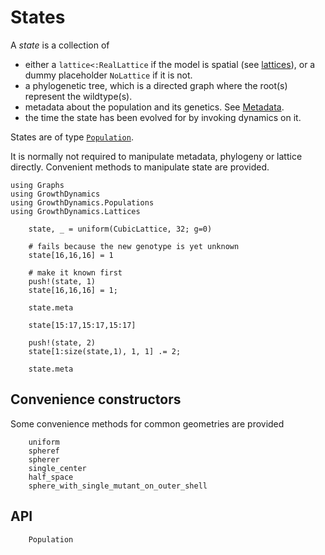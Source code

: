 # States

A _state_ is a collection of

* either a `lattice<:RealLattice` if the model is spatial (see [lattices](@ref)), or a dummy placeholder `NoLattice` if it is not.
* a phylogenetic tree, which is a directed graph where the root(s) represent the wildtype(s).
* metadata about the population and its genetics. See [Metadata](@ref).
* the time the state has been evolved for by invoking dynamics on it.

States are of type [`Population`](@ref).

It is normally not required to manipulate metadata, phylogeny or lattice directly. Convenient methods to manipulate state are provided.

```@setup getset
using Graphs
using GrowthDynamics
using GrowthDynamics.Populations
using GrowthDynamics.Lattices
```

```@repl getset
    state, _ = uniform(CubicLattice, 32; g=0)

    # fails because the new genotype is yet unknown
    state[16,16,16] = 1

    # make it known first
    push!(state, 1)
    state[16,16,16] = 1;

    state.meta

    state[15:17,15:17,15:17]

    push!(state, 2)
    state[1:size(state,1), 1, 1] .= 2;

    state.meta
```

## Convenience constructors

Some convenience methods for common geometries are provided

```@docs
    uniform
    spheref
    spherer
    single_center
    half_space
    sphere_with_single_mutant_on_outer_shell
```

## API

```@docs
    Population
```
